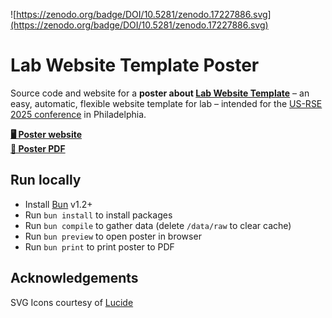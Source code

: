 ![https://zenodo.org/badge/DOI/10.5281/zenodo.17227886.svg](https://zenodo.org/badge/DOI/10.5281/zenodo.17227886.svg)

# Lab Website Template Poster

Source code and website for a **poster about [Lab Website Template](https://greene-lab.gitbook.io/lab-website-template-docs)** – an easy, automatic, flexible website template for lab – intended for the [US-RSE 2025 conference](https://us-rse.org/usrse25/) in Philadelphia.

**[🖥️ Poster website](https://greenelab.github.io/lwt-poster/poster)**  
**[📄 Poster PDF](https://raw.githubusercontent.com/greenelab/lwt-poster/refs/heads/main/poster.pdf)**

## Run locally

- Install [Bun](https://bun.com/) v1.2+
- Run `bun install` to install packages
- Run `bun compile` to gather data (delete `/data/raw` to clear cache)
- Run `bun preview` to open poster in browser
- Run `bun print` to print poster to PDF

## Acknowledgements

SVG Icons courtesy of [Lucide](https://lucide.dev)

